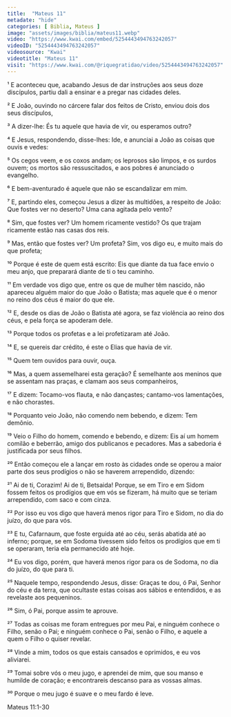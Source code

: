 ```yaml
---
title:  "Mateus 11"
metadate: "hide"
categories: [ Biblia, Mateus ]
image: "assets/images/biblia/mateus11.webp"
video: "https://www.kwai.com/embed/5254443494763242057"
videoID: "5254443494763242057"
videosource: "Kwai"
videotitle: "Mateus 11"
visit: "https://www.kwai.com/@riquegratidao/video/5254443494763242057"
---
```


¹ E aconteceu que, acabando Jesus de dar instruções aos seus doze discípulos, partiu dali a ensinar e a pregar nas cidades deles.

² E João, ouvindo no cárcere falar dos feitos de Cristo, enviou dois dos seus discípulos,

³ A dizer-lhe: És tu aquele que havia de vir, ou esperamos outro?

⁴ E Jesus, respondendo, disse-lhes: Ide, e anunciai a João as coisas que ouvis e vedes:

⁵ Os cegos veem, e os coxos andam; os leprosos são limpos, e os surdos ouvem; os mortos são ressuscitados, e aos pobres é anunciado o evangelho.

⁶ E bem-aventurado é aquele que não se escandalizar em mim.

⁷ E, partindo eles, começou Jesus a dizer às multidões, a respeito de João: Que fostes ver no deserto? Uma cana agitada pelo vento?

⁸ Sim, que fostes ver? Um homem ricamente vestido? Os que trajam ricamente estão nas casas dos reis.

⁹ Mas, então que fostes ver? Um profeta? Sim, vos digo eu, e muito mais do que profeta;

¹⁰ Porque é este de quem está escrito: Eis que diante da tua face envio o meu anjo, que preparará diante de ti o teu caminho.

¹¹ Em verdade vos digo que, entre os que de mulher têm nascido, não apareceu alguém maior do que João o Batista; mas aquele que é o menor no reino dos céus é maior do que ele.

¹² E, desde os dias de João o Batista até agora, se faz violência ao reino dos céus, e pela força se apoderam dele.

¹³ Porque todos os profetas e a lei profetizaram até João.

¹⁴ E, se quereis dar crédito, é este o Elias que havia de vir.

¹⁵ Quem tem ouvidos para ouvir, ouça.

¹⁶ Mas, a quem assemelharei esta geração? É semelhante aos meninos que se assentam nas praças, e clamam aos seus companheiros,

¹⁷ E dizem: Tocamo-vos flauta, e não dançastes; cantamo-vos lamentações, e não chorastes.

¹⁸ Porquanto veio João, não comendo nem bebendo, e dizem: Tem demônio.

¹⁹ Veio o Filho do homem, comendo e bebendo, e dizem: Eis aí um homem comilão e beberrão, amigo dos publicanos e pecadores. Mas a sabedoria é justificada por seus filhos.

²⁰ Então começou ele a lançar em rosto às cidades onde se operou a maior parte dos seus prodígios o não se haverem arrependido, dizendo:

²¹ Ai de ti, Corazim! Ai de ti, Betsaida! Porque, se em Tiro e em Sidom fossem feitos os prodígios que em vós se fizeram, há muito que se teriam arrependido, com saco e com cinza.

²² Por isso eu vos digo que haverá menos rigor para Tiro e Sidom, no dia do juízo, do que para vós.

²³ E tu, Cafarnaum, que foste erguida até ao céu, serás abatida até ao inferno; porque, se em Sodoma tivessem sido feitos os prodígios que em ti se operaram, teria ela permanecido até hoje.

²⁴ Eu vos digo, porém, que haverá menos rigor para os de Sodoma, no dia do juízo, do que para ti.

²⁵ Naquele tempo, respondendo Jesus, disse: Graças te dou, ó Pai, Senhor do céu e da terra, que ocultaste estas coisas aos sábios e entendidos, e as revelaste aos pequeninos.

²⁶ Sim, ó Pai, porque assim te aprouve.

²⁷ Todas as coisas me foram entregues por meu Pai, e ninguém conhece o Filho, senão o Pai; e ninguém conhece o Pai, senão o Filho, 
e aquele a quem o Filho o quiser revelar.

²⁸ Vinde a mim, todos os que estais cansados e oprimidos, e eu vos aliviarei.

²⁹ Tomai sobre vós o meu jugo, e aprendei de mim, que sou manso e humilde de coração; e encontrareis descanso para as vossas almas.

³⁰ Porque o meu jugo é suave e o meu fardo é leve. 


Mateus 11:1-30